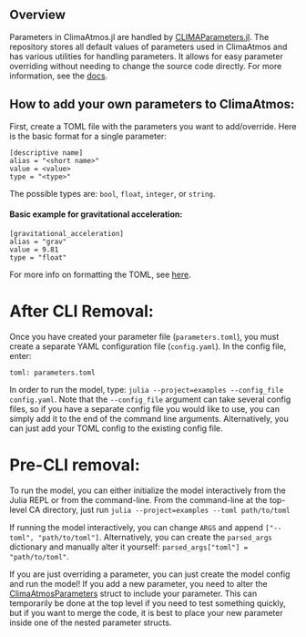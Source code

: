 ## Overview
Parameters in ClimaAtmos.jl are handled by [CLIMAParameters.jl](https://github.com/CliMA/CLIMAParameters.jl). The repository stores all default values of parameters used in ClimaAtmos and has various utilities for handling parameters. It allows for easy parameter overriding without needing to change the source code directly. For more information, see the [docs](https://clima.github.io/CLIMAParameters.jl/dev/).

## How to add your own parameters to ClimaAtmos:
First, create a TOML file with the parameters you want to add/override. Here is the basic format for a single parameter:
```
[descriptive name]
alias = "<short name>"
value = <value>
type = "<type>"
```
The possible types are: `bool`, `float`, `integer`, or `string`.

#### Basic example for gravitational acceleration:
```
[gravitational_acceleration]
alias = "grav"
value = 9.81
type = "float"
```
For more info on formatting the TOML, see [here]([https://clima.github.io/CLIMAParameters.jl/dev/toml/](https://clima.github.io/CLIMAParameters.jl/dev/toml/)). 


# After CLI Removal:
Once you have created your parameter file (`parameters.toml`), you must create a separate YAML configuration file (`config.yaml`).
In the config file, enter:
```
toml: parameters.toml
```
In order to run the model, type: `julia --project=examples --config_file config.yaml`.
Note that the `--config_file` argument can take several config files, so if you have a separate config file you would like to use,
you can simply add it to the end of the command line arguments. Alternatively, you can just add your TOML config to the existing config file.

# Pre-CLI removal:
To run the model, you can either initialize the model interactively from the Julia REPL or from the command-line.
From the command-line at the top-level CA directory, just run `julia --project=examples --toml path/to/toml`

If running the model interactively, you can change `ARGS` and append `["--toml", "path/to/toml"]`.
Alternatively, you can create the `parsed_args` dictionary and manually alter it yourself: `parsed_args["toml"] = "path/to/toml"`.

If you are just overriding a parameter, you can just create the model config and run the model! 
If you add a new parameter, you need to alter the [ClimaAtmosParameters]([https://github.com/CliMA/ClimaAtmos.jl/blob/main/src/parameters/Parameters.jl](https://github.com/CliMA/ClimaAtmos.jl/blob/main/src/parameters/Parameters.jl#L13)) struct to include your parameter. This can temporarily be done at the top level if you need to test something quickly, but if you want to merge the code, it is best to place your new parameter inside one of the nested parameter structs.
